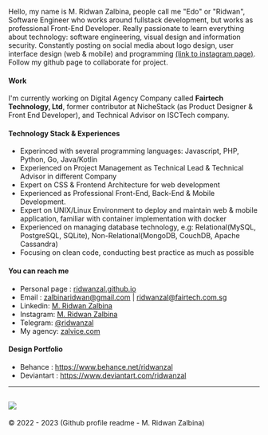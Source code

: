 Hello, my name is M. Ridwan Zalbina, people call me "Edo" or "Ridwan", Software Engineer who works around fullstack development, but works as professional Front-End Developer. Really passionate to learn everything about technology: software engineering, visual design and information security.
Constantly posting on social media about logo design, user interface design (web & mobile) and programming [(link to instagram page)](https://www.instagram.com/ridwanzal/). Follow my github page to collaborate for project.

#### Work

I'm currently working on Digital Agency Company called **Fairtech Technology, Ltd**, former contributor at NicheStack (as Product Designer & Front End Developer), and Technical Advisor on ISCTech company.

#### Technology Stack  & Experiences

- Experinced with several programming languages: Javascript, PHP, Python, Go, Java/Kotlin
- Experienced on Project Management as Technical Lead & Technical Advisor in different Company
- Expert on CSS & Frontend Architecture for web development
- Experienced as Professional Front-End, Back-End & Mobile Development.
- Expert on UNIX/Linux Environment to deploy and maintain web & mobile application, familiar with container implementation with docker
- Experienced on managing database technology, e.g: Relational(MySQL, PostgreSQL, SQLite), Non-Relational(MongoDB, CouchDB, Apache Cassandra)
- Focusing on clean code, conducting best practice as much as possible

#### You can reach me

- Personal page : [ridwanzal.github.io](https://ridwanzal.github.io)
- Email :  [zalbinaridwan@gmail.com](mailto:zalbinaridwan@gmail.com) |  [ridwanzal@fairtech.com.sg](mailto:ridwanzal@fairtech.com.sg)
- Linkedin: [M. Ridwan Zalbina](https://www.linkedin.com/in/mridwanzalbina/)
- Instagram: [M. Ridwan Zalbina](https://www.instagram.com/ridwanzal/)
- Telegram: [@ridwanzal](https://t.me/ridwanzal)
- My agency:  [zalvice.com](https://zalvice.com)

#### Design Portfolio

- Behance : <https://www.behance.net/ridwanzal>
- Deviantart : <https://www.deviantart.com/ridwanzal>

------
![](https://komarev.com/ghpvc/?username=ridwanzal&color=blueviolet)
------

&copy; 2022 - 2023 (Github profile readme - M. Ridwan Zalbina)

